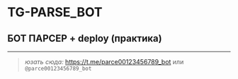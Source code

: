 # **TG-PARSE_BOT**
## БОТ ПАРСЕР + deploy (практика)
___
> *юзать сюда:* https://t.me/parce00123456789_bot
>  или
> `@parce00123456789_bot`
